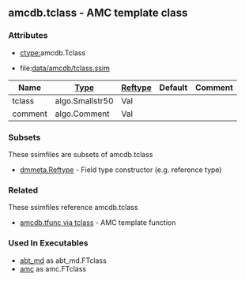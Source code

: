 ## amcdb.tclass - AMC template class


### Attributes
<a href="#attributes"></a>
* [ctype:](/txt/ssimdb/dmmeta/ctype.md)amcdb.Tclass

* file:[data/amcdb/tclass.ssim](/data/amcdb/tclass.ssim)

|Name|[Type](/txt/ssimdb/dmmeta/ctype.md)|[Reftype](/txt/ssimdb/dmmeta/reftype.md)|Default|Comment|
|---|---|---|---|---|
|tclass|algo.Smallstr50|Val|
|comment|algo.Comment|Val|

### Subsets
<a href="#subsets"></a>
These ssimfiles are subsets of amcdb.tclass

* [dmmeta.Reftype](/txt/ssimdb/dmmeta/reftype.md) - Field type constructor (e.g. reference type)

### Related
<a href="#related"></a>
These ssimfiles reference amcdb.tclass

* [amcdb.tfunc via tclass](/txt/ssimdb/amcdb/tfunc.md) - AMC template function

### Used In Executables
<a href="#used-in-executables"></a>
* [abt_md](/txt/exe/abt_md/README.md) as abt_md.FTclass
* [amc](/txt/exe/amc/README.md) as amc.FTclass

